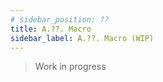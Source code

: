 ```yaml
---
# sidebar_position: ??
title: A.??. Macro
sidebar_label: A.??. Macro (WIP)
---
```


> Work in progress

